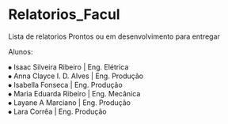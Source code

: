 # Relatorios_Facul
Lista de relatorios Prontos ou em desenvolvimento para entregar 

Alunos:

⦁ Isaac Silveira Ribeiro  | Eng. Elétrica         
⦁ Anna Clayce I. D. Alves | Eng. Produção       
⦁ Isabella Fonseca        | Eng. Produção        
⦁ Maria Eduarda Ribeiro   | Eng. Mecânica          
⦁ Layane A Marciano       | Eng. Produção         
⦁ Lara Corrêa             | Eng. Produção       

